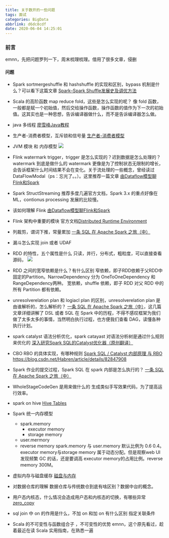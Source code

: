 ```yaml
---
title: 关于数开的一些问题
tags: 面试
categories: BigData
abbrlink: d6dc8cdf
date: 2020-06-04 14:25:01
---
```

### 前言
emnn，先把问题罗列一下，周末梳理梳理。借用了很多文章，侵删
<!--more-->

#### 问题
- Spark sortmergeshuffle 和 hashshuffle 的实现和区别，bypass 机制是什么？可以看下这篇文章 [Spark–Spark Shuffle发展史及调优方法](https://www.jianshu.com/p/6f55b8412f03)

- Scala 的高阶函数 map reduce fold，这些是怎么实现的呢？
像 fold 函数，一般都是赋一个初始值，然后交给操作函数，操作函数的值作为下一次的初始值。这其实也是一种思想，告诉编译器做什么，而不是告诉编译器怎么做。

- java 多线程 [廖雪峰Java教程](https://www.liaoxuefeng.com/wiki/1252599548343744/1255943750561472)

- 生产者-消费者模型，互斥锁和信号量
[生产者-消费者模型](https://github.com/CyC2018/CS-Notes/blob/master/notes/%E8%AE%A1%E7%AE%97%E6%9C%BA%E6%93%8D%E4%BD%9C%E7%B3%BB%E7%BB%9F%20-%20%E8%BF%9B%E7%A8%8B%E7%AE%A1%E7%90%86.md)

- JVM 模块 和 内存模型
![](https://pic4.zhimg.com/80/v2-d345bf5412825d79cc342a0f0e274677_1440w.jpg)

- Flink watermark trigger，trigger 是怎么实现的？迟到数据是怎么处理的？watermark 到底是做什么的
watermark 更像是为了控制状态无限制的增长，会告诉框架什么时间结果不会在变化。关于流处理的一些概念，曾经读过 DataFlowModal（ps：忘光了。。）。这里推荐一篇文章 [由Dataflow模型聊Flink和Spark](https://zhuanlan.zhihu.com/p/61355244)

- Spark StructStreaming
推荐多度几遍官方文档，Spark 3.x 的重点好像在 ML，contionus processing 发展的比较慢。

- 该如何理解 Flink
[由Dataflow模型聊Flink和Spark](https://zhuanlan.zhihu.com/p/61355244)

- Flink 架构中重要的模块
官方文档[Distributed Runtime Environment](https://ci.apache.org/projects/flink/flink-docs-release-1.9/concepts/runtime.html)

- 列裁剪，谓词下推，常量累加
[一条 SQL 在 Apache Spark 之旅（中）](https://www.iteblog.com/archives/2562.html)

- 漏斗怎么实现
join 或者 UDAF

- RDD 的特性，五个属性是什么
只读，并行，分布式，粗粒度，可以直接查看源码，
![](https://timemachine-blog.oss-cn-beijing.aliyuncs.com/img/00831rSTly1gd46hfy7xgj313w0nugsi.jpg)


- RDD 之间的宽窄依赖是什么？有什么区别
窄依赖，即子RDD依赖于父RDD中固定的Partition。NarrowDependency 分为 OneToOneDependency 和 RangeDependency两种。
宽依赖，shuffle 依赖，即子 RDD 对父 RDD 中的所有 Partition 都有依赖。

- unresolverelation plan 和 logiacl plan 的区别，unresolverelation plan 是由谁解析的，怎么解析的？
[一条 SQL 在 Apache Spark 之旅（中）](https://www.iteblog.com/archives/2562.html)，这几篇文章详细讲解了 DSL 或者 SQL 在 Spark 中的历程，不得不感叹框架为我们做了太多太多的事情，当然明白执行过程，也方便我们查看 DAG，读懂各种执行计划。

- spark catalyst 语法分析优化，spark catayast 对语法分析树是通过什么规则来优化的
[深入研究Spark SQL的Catalyst优化器（原创翻译）](https://www.cnblogs.com/shishanyuan/p/8455786.html)

- CBO RBO 的具体实现，有哪种规则
[Spark SQL / Catalyst 内部原理 与 RBO](http://www.jasongj.com/spark/rbo/)
https://blog.csdn.net/Habren/article/details/82847908

- Spark 作业的提交过程，Spark SQL 在 spark 内部是怎么执行的？
[一条 SQL 在 Apache Spark 之旅（中）](https://www.iteblog.com/archives/2562.html)

- WholeStageCodeGen 是用来做什么的
生成类似手写效果代码，为了提高运行效率。

- spark on hive
[Hive Tables](https://spark.apache.org/docs/latest/sql-data-sources-hive-tables.html)

- Spark 统一内存模型
	- spark.memory
		- executor memory
		- storage memory
	- user.mermory
	- reverse memory
spark.memory 与 user.memory 默认比例为 0.6 0.4。executor memory与storage memory 属于动态分配。但是观察web UI 发现频繁 GC 的话，还是要调高 executor memory的占用比例。reverse memory 300M。

- 虚拟内存与磁盘缓存
[磁盘与内存](https://flyraty.github.io/2020/05/07/%E7%A3%81%E7%9B%98%E4%B8%8E%E5%86%85%E5%AD%98/#more)

- 对数据仓库的理解
数据仓库与传统数仓到底有啥区别？数据中台的概念。

- 用户态内核态，什么情况会造成用户态和内核态的切换，有哪些异常
[zero_copy](https://flyraty.github.io/2020/05/07/zero-copy/)

- sql join 中 on 的作用是什么，不加 on 和加 on 有什么区别
指定关联条件

- Scala 的不可变性与函数组合子 ，不可变性的优势
emnn，这个原先看过，趁着最近在读 Scala 实用指南，在熟悉一遍
